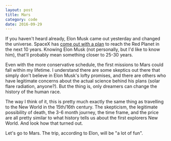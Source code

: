 ```yaml
---
layout: post
title: Mars
category: code
date: 2016-09-29
---
```


If you haven't heard already, Elon Musk came out yesterday and changed the universe. SpaceX has [come out with a plan](http://www.spacex.com/mars) to reach the Red Planet in the next 10 years. Knowing Elon Musk (not personally, but I'd like to know him), that'll probably mean something closer to 25-30 years.

Even with the more conservative schedule, the first missions to Mars could fall within my lifetime. I understand there are some skeptics out there that simply don't believe in Elon Musk's lofty promises, and there are others who have legitimate concerns about the actual science behind his plans (solar flare radiation, anyone?). But the thing is, only dreamers can change the history of the human race.

The way I think of it, this is pretty much exactly the same thing as travelling to the New World in the 15th/16th century. The skepticism, the legitimate possibility of death, the 3-6 month journey, the time frame, and the price are all pretty similar to what history tells us about the first explorers New World. And look how that turned out.

Let's go to Mars. The trip, according to Elon, will be "a lot of fun".
